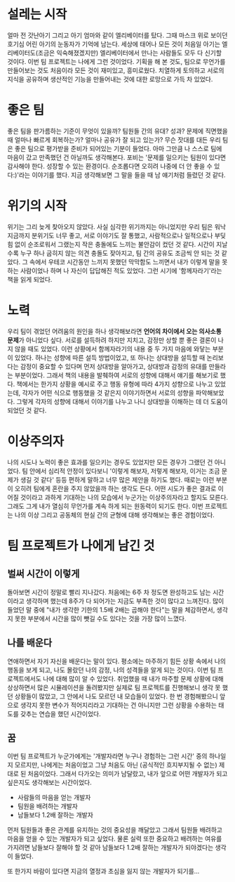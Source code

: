 # 설레는 시작

얼마 전 갓난아기 그리고 아기 엄마와 같이 엘리베이터를 탔다. 그때 마스크 위로 보이던 호기심 어린 아기의 눈동자가 기억에 남는다. 세상에 태어나 모든 것이 처음일 아기는 엘리베이터도(조금은 익숙해졌겠지만) 엘리베이터에서 만나는 사람들도 모두 다 신기할 것이다.
이번 팀 프로젝트는 나에게 그런 것이었다. 기획을 해 본 것도, 팀으로 무언가를 만들어보는 것도 처음이라 모든 것이 재미있고, 흥미로웠다.
치열하게 토의하고 서로의 지식을 공유하며 생산적인 기능을 만들어내는 것에 대한 로망으로 가득 차 있었다.



# 좋은 팀

좋은 팀을 판가름하는 기준이 무엇이 있을까?
팀원들 간의 유대? 성과? 문제에 직면했을 때 얼마나 빠르게 회복하는가? 얼마나 공유가 잘 되고 있는가?
무슨 잣대를 대든 우리 팀은 좋은 팀으로 평가받을 준비가 되어있는 기분이 들었다. 아마 그만큼 나 스스로 팀에 마음이 갔고 만족했던 건 아닐까도 생각해본다.
포비는 '문제를 일으키는 팀원이 있다면 감사해야 한다. 성장할 수 있는 환경이다. 순조롭다면 오히려 나중에 더 안 좋을 수 있다:)'라는 이야기를 했다. 지금 생각해보면 그 말을 들을 때 남 얘기처럼 들렸던 것 같다.



# 위기의 시작

위기는 그리 늦게 찾아오지 않았다.
사실 심각한 위기까지는 아니었지만 우리 팀은 워낙 지금까지 분위기도 너무 좋고, 서로 이야기도 잘 통했고, 사람적으로나 일적으로나 부딪힘 없이 순조로워서 그랬는지 작은 충돌에도 느끼는 불안감이 컸던 것 같다.
시간이 지날수록 누구 하나 굽히지 않는 의견 충돌도 잦아지고, 팀 간의 공유도 조금씩 안 되는 것 같았다. 그 속에서 우테코 시간동안 느끼지 못했던 막막함도 느끼면서 내가 이렇게 말을 못 하는 사람이었나 하며 나 자신이 답답해진 적도 있었다.
그런 시기에 '함께자라기'라는 책을 읽게 되었다.



# 노력

우리 팀이 겪었던 어려움의 원인을 하나 생각해보라면 **언어의 차이에서 오는 의사소통 문제**가 아니었다 싶다. 서로를 설득하려 하지만 지치고, 감정만 상할 뿐 좋은 결론이 나지 않을 때도 있었다.
이런 상황에서 함께자라기의 내용 중 두 가지 마음에 와닿는 부분이 있었다.
하나는 성향에 따른 설득 방법이었고, 또 하나는 상대방을 설득할 때 논리보다는 감정이 중요할 수 있다며 먼저 상대방을 알아가고, 상대방과 감정의 유대를 만들라는 부분이었다.
그래서 책의 내용을 발췌하여 서로의 성향에 대해서 얘기를 해보기로 했다. 책에서는 한가지 상황을 예시로 주고 행동 유형에 따라 4가지 성향으로 나누고 있었는데, 각자가 어떤 식으로 행동했을 것 같은지 이야기하면서 서로의 성향을 파악해보았다. 그렇게 각자의 성향에 대해서 이야기를 나누고 나니 상대방을 이해하는 데 더 도움이 되었던 것 같다.

# 이상주의자

나의 시도나 노력이 좋은 효과를 일으키는 경우도 있었지만 모든 경우가 그랬던 건 아니었다.
팀 안에서 심리적 안정이 있다보니 '이렇게 해보자, 저렇게 해보자, 이거는 조금 문제가 생길 것 같다' 등등 편하게 말하고 너무 많은 제안을 하기도 했다. 때로는 이런 부분이 오히려 팀에게 혼란을 주지 않았을까 하는 생각도 든다.
어떤 시도가 좋은 결과로 이어질 것이라고 과하게 기대하는 나의 모습에서 누군가는 이상주의자라고 할지도 모른다. 그래도 그게 내가 열심히 무언가를 계속 하게 되는 원동력이 되기도 한다.
이번 프로젝트는 나의 이상 그리고 공동체의 현실 간의 균형에 대해 생각해보는 좋은 경험이었다.



# 팀 프로젝트가 나에게 남긴 것

## 벌써 시간이 이렇게

돌아보면 시간이 정말로 빨리 지나갔다. 처음에는 6주 차 정도면 완성하고도 남는 시간이라고 생각하며 했는데 8주가 다 되어가는 지금도 부족한 것이 많다고 느껴진다. 많이 들었던 말 중에 "내가 생각한 기한의 1.5배 2배는 곱해야 한다"는 말을 체감하면서, 생각지 못한 부분에서 시간을 많이 뺏길 수도 있다는 것을 가장 많이 느꼈다.

## 나를 배운다

연애하면서 자기 자신을 배운다는 말이 있다. 평소에는 마주하기 힘든 상황 속에서 나의 행동을 보게 되고, 나도 몰랐던 나의 감정, 나의 성격들을 알게 되는 것이다.
이번 팀 프로젝트에서도 나에 대해 많이 알 수 있었다. 취업했을 때 내가 마주할 문제 상황에 대해 상상하면서 많은 시뮬레이션을 돌려봤지만 실제로 팀 프로젝트를 진행해보니 생각 못 했던 상황들이 많았고, 그 안에서 나도 모르던 내 모습들이 있었다.
한 번 경험해봤으니 앞으로 생각지 못한 변수가 적어지리라고 기대하는 건 아니지만 그런 상황을 수용하는 태도를 갖추는 연습을 했던 시간이었다.

## 꿈

이번 팀 프로젝트가 누군가에게는 '개발자라면 누구나 경험하는 그런 시간' 중의 하나일지 모르지만, 나에게는 처음이었고 그냥 처음도 아닌 (공식적인 흐지부지될 수 없는) 제대로 된 처음이었다. 그래서 다가오는 의미가 남달랐고, 내가 앞으로 어떤 개발자가 되고 싶은지도 생각해보는 시간이었다.

- 사람들의 마음을 얻는 개발자
- 팀원을 배려하는 개발자
- 남들보다 1.2배 잘하는 개발자

먼저 팀원들과 좋은 관계를 유지하는 것의 중요성을 깨달았고 그래서 팀원들 배려하고 마음을 얻을 수 있는 개발자가 되고 싶었다.
물론 실력 또한 중요하고 배려하는 여유를 가지려면 남들보다 잘해야 할 것 같아 남들보다 1.2배 잘하는 개발자가 되야겠다는 생각이 들었다.

또 한가지 바람이 있다면 지금의 열정과 초심을 잃지 않는 개발자가 되기를...

